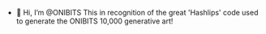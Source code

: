 - 👋 Hi, I’m @ONIBITS
This in recognition of the great 'Hashlips' code used to generate the ONIBITS 10,000 generative art! 
